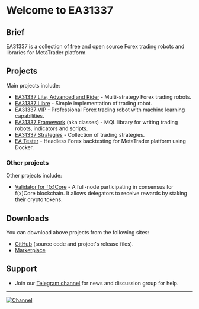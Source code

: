 # Welcome to EA31337

## Brief

EA31337 is a collection of free and open source
Forex trading robots and libraries for MetaTrader platform.

## Projects

Main projects include:

- [EA31337 Lite, Advanced and Rider][ghp-ea31337] -
  Multi-strategy Forex trading robots.
- [EA31337 Libre][ghp-ea-libre] -
  Simple implementation of trading robot.
- [EA31337 VIP][ea-marketplace-vip-free] -
  Professional Forex trading robot with machine learning capabilities.
- [EA31337 Framework][ghp-ea-classes] (aka classes) -
  MQL library for writing trading robots, indicators and scripts.
- [EA31337 Strategies][ghp-ea-strats] -
  Collection of trading strategies.
- [EA Tester][ghp-ea-tester] -
  Headless Forex backtesting for MetaTrader platform using Docker.

### Other projects

Other projects include:

- [Validator for f(x)Core][ea-fx-fxcore-validator] -
  A full-node participating in consensus for f(x)Core blockchain.
  It allows delegators to receive rewards by staking their crypto tokens.

## Downloads

You can download above projects from the following sites:

- [GitHub][gh-ea-org] (source code and project's release files).
- [Marketplace][ea-marketplace]

## Support

- Join our [Telegram channel][tg-channel-link]
  for news and discussion group for help.

---

[![Channel][tg-channel-image]][tg-channel-link]

<!-- Named links -->

[ghp-ea-classes]: https://ea31337.github.io/EA31337-classes
[ghp-ea-libre]: https://ea31337.github.io/EA31337-Libre
[ghp-ea-strats]: https://ea31337.github.io/EA31337-strategies
[ghp-ea-tester]: https://ea31337.github.io/EA-Tester
[ghp-ea31337]: https://ea31337.github.io/EA31337

[gh-ea-org]: https://github.com/EA31337

[ea-fx-fxcore-validator]: https://ea31337.github.io/EA-FX-Validator-site

[ea-marketplace]: https://marketplace.ea31337.com/
[ea-marketplace-vip-free]: https://marketplace.ea31337.com/products/ea31337-vip-preview

[tg-channel-image]: https://img.shields.io/badge/Telegram-join-0088CC.svg?logo=telegram
[tg-channel-link]: https://t.me/EA31337

